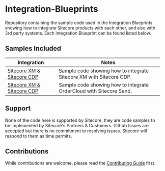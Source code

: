 # Integration-Blueprints
Repository containing the sample code used in the Integration Blueprints showing how to integrate Sitecore products with each other, and also with 3rd party systems.
Each Integration Blueprint can be found listed below.

## Samples Included
| Integration | Notes |
| ---| --- |
| [Sitecore XM & Sitecore CDP](./Sitecore%20XM%20%26%20Sitecore%20CDP) | Sample code showing how to integrate Sitecore XM with Sitecore CDP. |
| [Sitecore XM & Sitecore CDP](./Sitecore%20OrderCloud%20%26%20Sitecore%20Send) | Sample code showing how to integrate OrderCloud with Sitecore Send. |


## Support
None of the code here is supported by Sitecore, they are code samples to be implemented by Sitecore's Partners & Customers. Github Issues are accepted but there is no commitment to resolving issues. Sitecore will respond to them as time permits.

## Contributions
While contributions are welcome, please read the [Contributing Guide](./CONTRIBUTING.md) first.